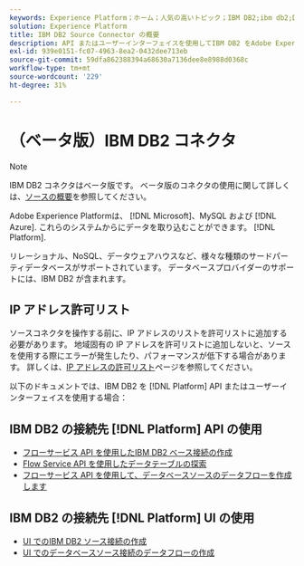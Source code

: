 ```yaml
---
keywords: Experience Platform；ホーム；人気の高いトピック；IBM DB2;ibm db2;DB2;db2
solution: Experience Platform
title: IBM DB2 Source Connector の概要
description: API またはユーザーインターフェイスを使用してIBM DB2 をAdobe Experience Platformに接続する方法を説明します。
exl-id: 939e0151-fc07-4963-8ea2-0432dee713eb
source-git-commit: 59dfa862388394a68630a7136dee8e8988d0368c
workflow-type: tm+mt
source-wordcount: '229'
ht-degree: 31%

---
```


# （ベータ版）IBM DB2 コネクタ

>[!NOTE]
>
>IBM DB2 コネクタはベータ版です。 ベータ版のコネクタの使用に関して詳しくは、[ソースの概要](../../home.md#terms-and-conditions)を参照してください。

Adobe Experience Platformは、 [!DNL Microsoft]、MySQL および [!DNL Azure]. これらのシステムからにデータを取り込むことができます。 [!DNL Platform].

リレーショナル、NoSQL、データウェアハウスなど、様々な種類のサードパーティデータベースがサポートされています。 データベースプロバイダーのサポートには、IBM DB2 が含まれます。

## IP アドレス許可リスト

ソースコネクタを操作する前に、IP アドレスのリストを許可リストに追加する必要があります。 地域固有の IP アドレスを許可リストに追加しないと、ソースを使用する際にエラーが発生したり、パフォーマンスが低下する場合があります。 詳しくは、[IP アドレスの許可リスト](../../ip-address-allow-list.md)ページを参照してください。

以下のドキュメントでは、IBM DB2 を [!DNL Platform] API またはユーザーインターフェイスを使用する場合：

## IBM DB2 の接続先 [!DNL Platform] API の使用

- [フローサービス API を使用したIBM DB2 ベース接続の作成](../../tutorials/api/create/databases/ibm-db2.md)
- [Flow Service API を使用したデータテーブルの探索](../../tutorials/api/explore/tabular.md)
- [フローサービス API を使用して、データベースソースのデータフローを作成します](../../tutorials/api/collect/database-nosql.md)

## IBM DB2 の接続先 [!DNL Platform] UI の使用

- [UI でのIBM DB2 ソース接続の作成](../../tutorials/ui/create/databases/ibm-db2.md)
- [UI でのデータベースソース接続のデータフローの作成](../../tutorials/ui/dataflow/databases.md)
